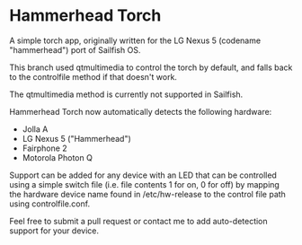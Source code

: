 # Hammerhead Torch
A simple torch app, originally written for the LG Nexus 5 (codename "hammerhead") port of Sailfish OS.

This branch used qtmultimedia to control the torch by default, and falls back to the controlfile method if that doesn't work.

The qtmultimedia method is currently not supported in Sailfish.

Hammerhead Torch now automatically detects the following hardware:
* Jolla A
* LG Nexus 5 ("Hammerhead")
* Fairphone 2
* Motorola Photon Q

Support can be added for any device with an LED that can be controlled using a simple switch file (i.e. file contents 1 for on, 0 for off) by mapping the hardware device name found in /etc/hw-release to the control file path using controlfile.conf.

Feel free to submit a pull request or contact me to add auto-detection support for your device.
